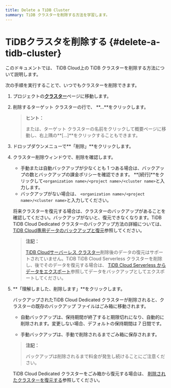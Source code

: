 ```yaml
---
title: Delete a TiDB Cluster
summary: TiDB クラスターを削除する方法を学習します。
---
```


# TiDBクラスタを削除する {#delete-a-tidb-cluster}

このドキュメントでは、 TiDB Cloud上の TiDB クラスターを削除する方法について説明します。

次の手順を実行することで、いつでもクラスターを削除できます。

1.  プロジェクトの[**クラスター**](https://tidbcloud.com/console/clusters)ページに移動します。

2.  削除するターゲット クラスターの行で、 **...**をクリックします。

    > **ヒント：**
    >
    > または、ターゲット クラスターの名前をクリックして概要ページに移動し、右上隅の**[...]**をクリックすることもできます。

3.  ドロップダウンメニューで**「削除」**をクリックします。

4.  クラスター削除ウィンドウで、削除を確認します。

    -   手動または自動バックアップが少なくとも 1 つある場合は、バックアップの数とバックアップの課金ポリシーを確認できます。 **[続行]**をクリックして`<organization name>/<project name>/<cluster name>`と入力します。
    -   バックアップがない場合は、 `<organization name>/<project name>/<cluster name>`と入力してください。

    将来クラスターを復元する場合は、クラスターのバックアップがあることを確認してください。バックアップがないと、復元できなくなります。TiDB TiDB Cloud Dedicated クラスターのバックアップ方法の詳細については、 [TiDB Cloud専用データのバックアップと復元](/tidb-cloud/backup-and-restore.md)参照してください。

    > **注記：**
    >
    > [TiDB Cloudサーバーレス クラスター](/tidb-cloud/select-cluster-tier.md#tidb-cloud-serverless)削除後のデータの復元はサポートされていません。TiDB TiDB Cloud Serverless クラスターを削除し、後でそのデータを復元する場合は、 [TiDB Cloud Serverless からデータをエクスポート](/tidb-cloud/serverless-export.md)参照してデータをバックアップとしてエクスポートしてください。

5.  **「理解しました、削除します」**をクリックします。

    バックアップされたTiDB Cloud Dedicated クラスターが削除されると、クラスターの既存のバックアップ ファイルはごみ箱に移動されます。

    -   自動バックアップは、保持期間が終了すると期限切れになり、自動的に削除されます。変更しない場合、デフォルトの保持期間は 7 日間です。

    -   手動バックアップは、手動で削除されるまでごみ箱に保存されます。

    > **注記：**
    >
    > バックアップは削除されるまで料金が発生し続けることにご注意ください。

    TiDB Cloud Dedicated クラスターをごみ箱から復元する場合は、 [削除されたクラスターを復元する](/tidb-cloud/backup-and-restore.md#restore-a-deleted-cluster)参照してください。
